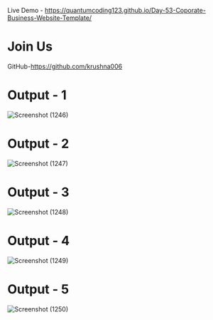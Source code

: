 Live Demo - https://quantumcoding123.github.io/Day-53-Coporate-Business-Website-Template/

# Join Us

GitHub-https://github.com/krushna006

# Output - 1

![Screenshot (1246)](https://github.com/user-attachments/assets/dba8a0cb-15f9-4aab-8168-dc4672d0b0c1)

# Output - 2

![Screenshot (1247)](https://github.com/user-attachments/assets/a4cc82f0-873a-4176-80c2-a47c4b8bb2d2)

# Output - 3

![Screenshot (1248)](https://github.com/user-attachments/assets/e01a595b-9a05-4016-b2c4-3dc9fe0f99e8)

# Output - 4

![Screenshot (1249)](https://github.com/user-attachments/assets/a990d19c-a00e-42b7-a60f-ebfd6b7cd105)

# Output - 5

![Screenshot (1250)](https://github.com/user-attachments/assets/04d2fa8f-1d55-4599-8a19-9caf19b35cf5)
